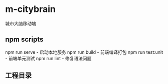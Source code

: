 # m-citybrain
城市大脑移动端

## npm scripts
npm run serve - 启动本地服务
npm run build - 前端编译打包
npm run test:unit - 前端单元测试
npm run lint - 修复语法问题

## 工程目录


